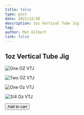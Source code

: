 ```yaml
---
title: false
type: post
date: 2022/12/30
description: 1oz Vertical Tube Jig
tag:
author: Mat Gilbert
link: false
---
```


## 1oz Vertical Tube Jig

![One OZ VTJ](https://res.cloudinary.com/dfjzpbdey/image/upload/v1674576540/verticaltubejig.com/product-photos/green-single-1oz_wuqeo8.jpg)

![Two OZ VTJ](https://res.cloudinary.com/dfjzpbdey/image/upload/v1674591752/verticaltubejig.com/product-photos/2oz-blood-red_y5bvqt.jpg)

![One Oz VTJ](https://res.cloudinary.com/dfjzpbdey/image/upload/v1674591752/verticaltubejig.com/product-photos/1oz-blood-red_nvpmhv.jpg)

![3/4 Oz VTJ](https://res.cloudinary.com/dfjzpbdey/image/upload/v1674591752/verticaltubejig.com/product-photos/gold-34oz_sdz8im.jpg)


<button className="snipcart-add-item"
  data-item-id="1oz-vtj-green-single"
  data-item-price="11.99"
  data-item-description="1oz Vertical Tube Jig in chartreuse with Single dressed hook"
  data-item-image="https://res.cloudinary.com/dfjzpbdey/image/upload/v1674576540/verticaltubejig.com/product-photos/green-single-1oz_wuqeo8.jpg"
  data-item-name="1oz Vertical Tube Jig"
  data-item-url="https://mg-nextra.vercel.app/store/one-oz">
  Add to cart
</button>
